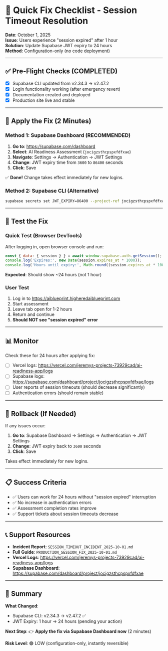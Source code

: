 # 🚀 Quick Fix Checklist - Session Timeout Resolution

**Date**: October 1, 2025  
**Issue**: Users experience "session expired" after 1 hour  
**Solution**: Update Supabase JWT expiry to 24 hours  
**Method**: Configuration-only (no code deployment)

---

## ✅ Pre-Flight Checks (COMPLETED)

- [x] Supabase CLI updated from v2.34.3 → v2.47.2
- [x] Login functionality working (after emergency revert)
- [x] Documentation created and deployed
- [x] Production site live and stable

---

## 🎯 Apply the Fix (2 Minutes)

### Method 1: Supabase Dashboard (RECOMMENDED)

1. **Go to**: https://supabase.com/dashboard
2. **Select**: AI Readiness Assessment (`jocigzsthcpspxfdfxae`)
3. **Navigate**: Settings → Authentication → JWT Settings
4. **Change**: JWT expiry time from `3600` to `86400` seconds
5. **Click**: Save

✅ **Done!** Change takes effect immediately for new logins.

### Method 2: Supabase CLI (Alternative)

```bash
supabase secrets set JWT_EXPIRY=86400 --project-ref jocigzsthcpspxfdfxae
```

---

## 🧪 Test the Fix

### Quick Test (Browser DevTools)

After logging in, open browser console and run:

```javascript
const { data: { session } } = await window.supabase.auth.getSession();
console.log('Expires:', new Date(session.expires_at * 1000));
console.log('Hours until expiry:', Math.round((session.expires_at * 1000 - Date.now()) / 1000 / 60 / 60));
```

**Expected**: Should show ~24 hours (not 1 hour)

### User Test

1. Log in to https://aiblueprint.higheredaiblueprint.com
2. Start assessment
3. Leave tab open for 1-2 hours
4. Return and continue
5. **Should NOT see "session expired" error**

---

## 📊 Monitor

Check these for 24 hours after applying fix:

- [ ] Vercel logs: https://vercel.com/jeremys-projects-73929cad/ai-readiness-app/logs
- [ ] Supabase logs: https://supabase.com/dashboard/project/jocigzsthcpspxfdfxae/logs
- [ ] User reports of session timeouts (should decrease significantly)
- [ ] Authentication errors (should remain stable)

---

## 🔄 Rollback (If Needed)

If any issues occur:

1. **Go to**: Supabase Dashboard → Settings → Authentication → JWT Settings
2. **Change**: JWT expiry back to `3600` seconds
3. **Click**: Save

Takes effect immediately for new logins.

---

## 📋 Success Criteria

- ✅ Users can work for 24 hours without "session expired" interruption
- ✅ No increase in authentication errors
- ✅ Assessment completion rates improve
- ✅ Support tickets about session timeouts decrease

---

## 📞 Support Resources

- **Incident Report**: `SESSION_TIMEOUT_INCIDENT_2025-10-01.md`
- **Full Guide**: `PRODUCTION_SESSION_FIX_2025-10-01.md`
- **Vercel Logs**: https://vercel.com/jeremys-projects-73929cad/ai-readiness-app/logs
- **Supabase Dashboard**: https://supabase.com/dashboard/project/jocigzsthcpspxfdfxae

---

## 🎉 Summary

**What Changed**:
- Supabase CLI: v2.34.3 → v2.47.2 ✅
- JWT Expiry: 1 hour → 24 hours (pending your action)

**Next Step**:
👉 **Apply the fix via Supabase Dashboard now** (2 minutes)

**Risk Level**: 🟢 LOW (configuration-only, instantly reversible)
